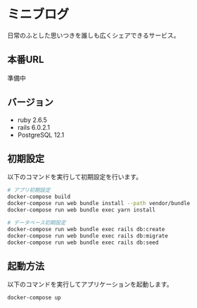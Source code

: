 # ミニブログ

日常のふとした思いつきを誰しも広くシェアできるサービス。

## 本番URL

準備中

## バージョン

- ruby 2.6.5
- rails 6.0.2.1
- PostgreSQL 12.1

## 初期設定

以下のコマンドを実行して初期設定を行います。

```sh
# アプリ初期設定
docker-compose build
docker-compose run web bundle install --path vendor/bundle
docker-compose run web bundle exec yarn install

# データベース初期設定
docker-compose run web bundle exec rails db:create
docker-compose run web bundle exec rails db:migrate
docker-compose run web bundle exec rails db:seed
```

## 起動方法

以下のコマンドを実行してアプリケーションを起動します。

```sh
docker-compose up
```
